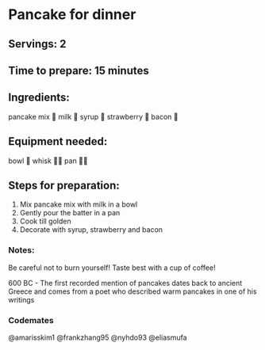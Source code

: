 # Pancake for dinner

## Servings: 2

## Time to prepare: 15 minutes

## Ingredients:
pancake mix 🥞
milk 🥛
syrup 🍯
strawberry 🍓
bacon 🥓

## Equipment needed:
bowl 🥣
whisk 🧑‍🍳
pan 👨‍🍳

## Steps for preparation:
1. Mix pancake mix with milk in a bowl
2. Gently pour the batter in a pan
3. Cook till golden
4. Decorate with syrup, strawberry and bacon

### Notes:
Be careful not to burn yourself!
Taste best with a cup of coffee!

600 BC - The first recorded mention of pancakes dates back to ancient Greece and comes from a poet who described warm pancakes in one of his writings

### Codemates #
@amarisskim1 @frankzhang95 @nyhdo93 @eliasmufa

